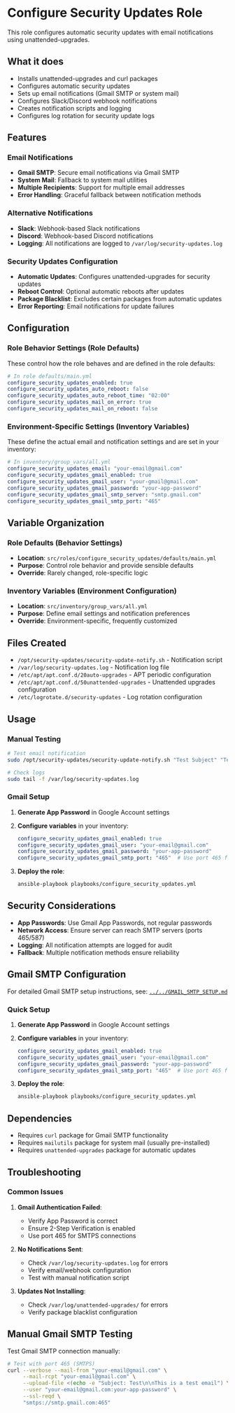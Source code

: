 # Configure Security Updates Role

This role configures automatic security updates with email notifications using unattended-upgrades.

## What it does

- Installs unattended-upgrades and curl packages
- Configures automatic security updates
- Sets up email notifications (Gmail SMTP or system mail)
- Configures Slack/Discord webhook notifications
- Creates notification scripts and logging
- Configures log rotation for security update logs

## Features

### Email Notifications

- **Gmail SMTP**: Secure email notifications via Gmail SMTP
- **System Mail**: Fallback to system mail utilities
- **Multiple Recipients**: Support for multiple email addresses
- **Error Handling**: Graceful fallback between notification methods

### Alternative Notifications

- **Slack**: Webhook-based Slack notifications
- **Discord**: Webhook-based Discord notifications
- **Logging**: All notifications are logged to `/var/log/security-updates.log`

### Security Updates Configuration

- **Automatic Updates**: Configures unattended-upgrades for security updates
- **Reboot Control**: Optional automatic reboots after updates
- **Package Blacklist**: Excludes certain packages from automatic updates
- **Error Reporting**: Email notifications for update failures

## Configuration

### Role Behavior Settings (Role Defaults)

These control how the role behaves and are defined in the role defaults:

```yaml
# In role defaults/main.yml
configure_security_updates_enabled: true
configure_security_updates_auto_reboot: false
configure_security_updates_auto_reboot_time: "02:00"
configure_security_updates_mail_on_error: true
configure_security_updates_mail_on_reboot: false
```

### Environment-Specific Settings (Inventory Variables)

These define the actual email and notification settings and are set in your inventory:

```yaml
# In inventory/group_vars/all.yml
configure_security_updates_email: "your-email@gmail.com"
configure_security_updates_gmail_enabled: true
configure_security_updates_gmail_user: "your-gmail@gmail.com"
configure_security_updates_gmail_password: "your-app-password"
configure_security_updates_gmail_smtp_server: "smtp.gmail.com"
configure_security_updates_gmail_smtp_port: "465"
```

## Variable Organization

### Role Defaults (Behavior Settings)

- **Location**: `src/roles/configure_security_updates/defaults/main.yml`
- **Purpose**: Control role behavior and provide sensible defaults
- **Override**: Rarely changed, role-specific logic

### Inventory Variables (Environment Configuration)

- **Location**: `src/inventory/group_vars/all.yml`
- **Purpose**: Define email settings and notification preferences
- **Override**: Environment-specific, frequently customized

## Files Created

- `/opt/security-updates/security-update-notify.sh` - Notification script
- `/var/log/security-updates.log` - Notification log file
- `/etc/apt/apt.conf.d/20auto-upgrades` - APT periodic configuration
- `/etc/apt/apt.conf.d/50unattended-upgrades` - Unattended upgrades configuration
- `/etc/logrotate.d/security-updates` - Log rotation configuration

## Usage

### Manual Testing

```bash
# Test email notification
sudo /opt/security-updates/security-update-notify.sh "Test Subject" "Test message"

# Check logs
sudo tail -f /var/log/security-updates.log
```

### Gmail Setup

1. **Generate App Password** in Google Account settings
2. **Configure variables** in your inventory:

   ```yaml
   configure_security_updates_gmail_enabled: true
   configure_security_updates_gmail_user: "your-email@gmail.com"
   configure_security_updates_gmail_password: "your-app-password"
   configure_security_updates_gmail_smtp_port: "465"  # Use port 465 for SMTPS
   ```

3. **Deploy the role**:

   ```bash
   ansible-playbook playbooks/configure_security_updates.yml
   ```

## Security Considerations

- **App Passwords**: Use Gmail App Passwords, not regular passwords
- **Network Access**: Ensure server can reach SMTP servers (ports 465/587)
- **Logging**: All notification attempts are logged for audit
- **Fallback**: Multiple notification methods ensure reliability

## Gmail SMTP Configuration

For detailed Gmail SMTP setup instructions, see: [`../../GMAIL_SMTP_SETUP.md`](../../GMAIL_SMTP_SETUP.md)

### Quick Setup

1. **Generate App Password** in Google Account settings
2. **Configure variables** in your inventory:

   ```yaml
   configure_security_updates_gmail_enabled: true
   configure_security_updates_gmail_user: "your-email@gmail.com"
   configure_security_updates_gmail_password: "your-app-password"
   configure_security_updates_gmail_smtp_port: "465"  # Use port 465 for SMTPS
   ```

3. **Deploy the role**:

   ```bash
   ansible-playbook playbooks/configure_security_updates.yml
   ```

## Dependencies

- Requires `curl` package for Gmail SMTP functionality
- Requires `mailutils` package for system mail (usually pre-installed)
- Requires `unattended-upgrades` package for automatic updates

## Troubleshooting

### Common Issues

1. **Gmail Authentication Failed**:
   - Verify App Password is correct
   - Ensure 2-Step Verification is enabled
   - Use port 465 for SMTPS connections

2. **No Notifications Sent**:
   - Check `/var/log/security-updates.log` for errors
   - Verify email/webhook configuration
   - Test with manual notification script

3. **Updates Not Installing**:
   - Check `/var/log/unattended-upgrades/` for errors
   - Verify package blacklist configuration

## Manual Gmail SMTP Testing

Test Gmail SMTP connection manually:

```bash
# Test with port 465 (SMTPS)
curl --verbose --mail-from "your-email@gmail.com" \
     --mail-rcpt "your-email@gmail.com" \
     --upload-file <(echo -e "Subject: Test\n\nThis is a test email") \
     --user "your-email@gmail.com:your-app-password" \
     --ssl-reqd \
     "smtps://smtp.gmail.com:465"
```
